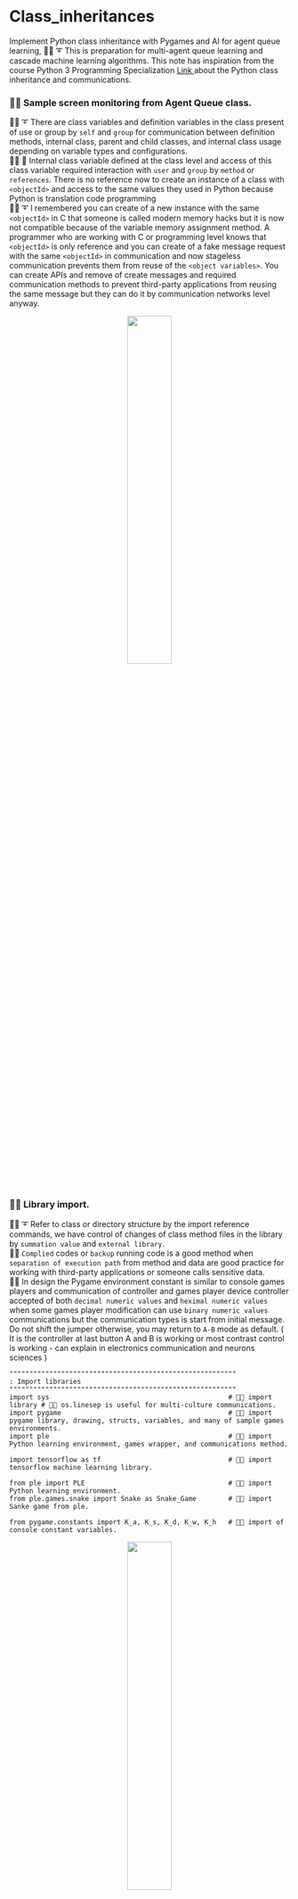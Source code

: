 # Class_inheritances
Implement Python class inheritance with Pygames and AI for agent queue learning, 🐑💬 ➰ This is preparation for multi-agent queue learning and cascade machine learning algorithms. This note has inspiration from the course Python 3 Programming Specialization [ Link ]( https://coursera.org/share/ba047d1c5738f9bba3b08a5ac883569d ) about the Python class inheritance and communications.

### 🧸💬 Sample screen monitoring from Agent Queue class.

🐑💬 ➰ There are class variables and definition variables in the class present of use or group by ```self``` and ```group``` for communication between definition methods, internal class, parent and child classes, and internal class usage depending on variable types and configurations. </br>
👧💬 🎈 Internal class variable defined at the class level and access of this class variable required interaction with ```user``` and ```group``` by ```method``` or ```references```. There is no reference now to create an instance of a class with ```<objectId>``` and access to the same values they used in Python because Python is translation code programming </br>
🐑💬 ➰ I remembered you can create of a new instance with the same ```<objectId>``` in C that someone is called modern memory hacks but it is now not compatible because of the variable memory assignment method. A programmer who are working with C or programming level knows that ```<objectId>``` is only reference and you can create of a fake message request with the same ```<objectId>``` in communication and now stageless communication prevents them from reuse of the ```<object variables>```. You can create APIs and remove of create messages and required communication methods to prevent third-party applications from reusing the same message but they can do it by communication networks level anyway. </br>

<p align="center" width="100%">
    <img width="40%" src="https://github.com/jkaewprateep/Class_inheritances/blob/main/player_location.png">
</p>

### 🧸💬 Library import.

🐑💬 ➰ Refer to class or directory structure by the import reference commands, we have control of changes of class method files in the library by ```summation value``` and ```external library```. </br>
🦭💬 ```Complied``` codes or ```backup``` running code is a good method when ```separation of execution path``` from method and data are good practice for working with third-party applications or someone calls sensitive data. </br>
🐐💬 In design the Pygame environment constant is similar to console games players and communication of controller and games player device controller accepted of both ```decimal numeric values``` and ```heximal numeric values``` when some games player modification can use ```binary numeric values``` communications but the communication types is start from initial message. Do not shift the jumper otherwise, you may return to ```A-B``` mode as default. ( It is the controller at last button A and B is working or most contrast control is working - can explain in electronics communication and neurons sciences ) </br>

```
"""""""""""""""""""""""""""""""""""""""""""""""""""""""""
: Import libraries
"""""""""""""""""""""""""""""""""""""""""""""""""""""""""
import sys                                             # 🧸💬 import library # 🧸💬 os.linesep is useful for multi-culture communications.
import pygame                                          # 🧸💬 import pygame library, drawing, structs, variables, and many of sample games environments.
import ple                                             # 🧸💬 import Python learning environment, games wrapper, and communications method.

import tensorflow as tf                                # 🧸💬 import tensorflow machine learning library.

from ple import PLE                                    # 🧸💬 import Python learning environment.
from ple.games.snake import Snake as Snake_Game        # 🧸💬 import Sanke game from ple.

from pygame.constants import K_a, K_s, K_d, K_w, K_h   # 🧸💬 import of console constant variables.
```

<p align="center" width="100%">
    <img width="40%" src="https://github.com/jkaewprateep/Class_inheritances/blob/main/pulse%20code%20modulation.png"> </br>
    <b> Pluse codes modulation </b>
</p>

👧💬 🎈 ```Pluse code modulation``` or ```time-shifted channel``` was developed by Nintendo and distributed during our youth time, long years after supporting of the government they launched the games players ```Nintendo PlayStation``` . </br>
🐑💬 ➰ This may be the event called ```time capsules ``` because of the ability to recover communication messages and transfer rates vary by device negotiation compatibilities. In the ```time capsules``` can store validation matrixes and summary values of the designed communication channel's message you can categorize and summarize computer players for their actions responses and feedback as in console games players save CPU time process when the console box use compatibilities specification for decrypted communication message and response. Of course, random variances create a of variety actions and possibilities by the actions played. </br>

### 🧸💬 Global project variables.

🧸💬 We like to create constructs to manage variables and transform value, looking into micro-controller devices and PLC application programming we would like to define the response variables and interfaces before constructing a method for communication because of the same behavior inherited from Nintendo. </br>
🐑💬 ➰ The number of frames is only a number it does not require a large value since the communication is still online and happens. </br>

```
"""""""""""""""""""""""""""""""""""""""""""""""""""""""""
: Variables
"""""""""""""""""""""""""""""""""""""""""""""""""""""""""
actions = { "none_1": K_h, "left_1": K_a, "down_1": K_s, "right1": K_d, "up___1": K_w }
nb_frames = 100000000000
```

### 🧸💬 Create a learning environment.

🐨🎁🎵🎶 In a learning environment is an application with the construct of possible variables they are setup sample the Half-life games for modern environment simulation games and modification games are defined construct variables from the learning environment application games. They are also called ```learning environments``` . 👤🗯️ ```ไปเรียนแม่‼️```

```
"""""""""""""""""""""""""""""""""""""""""""""""""""""""""
: Environment
"""""""""""""""""""""""""""""""""""""""""""""""""""""""""
game_console = Snake_Game(width=512, height=512, init_length=3);            # 🧸💬 Create instance of class environment with initial values.
p = PLE(game_console, fps=30, display_screen=True, reward_values={})        # 🧸💬 Reflecter, there are many type of reflectors including
                                                                            # 🧸💬 screen environment, matrix environment, linear and
                                                                            # 🧸💬 logarithms and printter communications.
p.init()                                                                    # 🧸💬 Initialize

obs = p.getScreenRGB()                                                      # 🧸💬 Sample of screen arrays return value collection.
```

### 🧸💬 Snake player class implementation

🐐💬 First we need to know the favorites expectation method ```___init___``` and ```___call___``` we defined ```___init___``` for initialize class variables and setup class running environment when creating the class and initial. In some programs, you can create a Python class without initial as you ```copy``` . </br>
💃( 👩‍🏫 )💬 Some applications ```seeker``` find the ```invoker``` step to by pass for application validation, the ```__call___``` definition function and ```___init___``` definition function is created into difference place and working continuously as a sequence. Once a ```seeker``` can access the class method initialization and guess of the ```next method in rows``` and ```multiplication variables``` but they cannot skip of the ```___call___``` definition method without modify the games function. </br>
🐐💬 I can randomly place the same variable name somewhere and forget, the ```seeker``` can invoke of the target function by the ```function invoker``` but they cannot modify the values since they are the same variable names. </br>
👧💬 🎈 The games cheaters do not have class they do not know how to types ```self``` 💃( 👩‍🏫 )💬 🛍️👠💄 . </br>

<p align="center" width="100%">
    <img width="40%" src="https://github.com/jkaewprateep/Class_inheritances/blob/main/asian-nerd-girl.jpg"> </br>
    <b> Picture from the Internet </b>
</p>

```
"""""""""""""""""""""""""""""""""""""""""""""""""""""""""
: Class / Functions
"""""""""""""""""""""""""""""""""""""""""""""""""""""""""
class Snake():                                               # 🧸💬 Create class construction

    def __init__ ( self, name ):                             # 🧸💬 Class initialization function definition
        self.name = name;                                    # 🧸💬 Class variables definition
        self.snake_head_x = None;                            # 🧸💬 Class variables definition
        self.snake_head_y = None;                            # 🧸💬 Class variables definition
        self.food_x = None;                                  # 🧸💬 Class variables definition
        self.food_y = None;                                  # 🧸💬 Class variables definition
        self.snake_body = [];                                # 🧸💬 Class variables definition
        self.snake_body_pos = [];                            # 🧸💬 Class variables definition

        ###
        self.dist_x = None;                                  # 🧸💬 Class variables definition
        self.dist_y = None;                                  # 🧸💬 Class variables definition
        self.previous_dist_x = None;                         # 🧸💬 Class variables definition
        self.previous_dist_y = None;                         # 🧸💬 Class variables definition
        
        return
    
    def __call__( self ):                                    # 🧸💬 Expectation class definition function invoke every time call action
        self.read_gamestate();                               # 🧸💬 Call update variables method
        
        return
    
    def read_gamestate( self ):                              # 🧸💬 Update variables method
        gamestate = p.getGameState( );                       # 🧸💬 Read console or environment variable output
        
        self.snake_head_x = gamestate["snake_head_x"];       # 🧸💬 Saved target variable status
        self.snake_head_y = gamestate["snake_head_y"];       # 🧸💬 Saved target variable status
        self.food_x = gamestate["food_x"];                   # 🧸💬 Saved target variable status
        self.food_y = gamestate["food_y"];                   # 🧸💬 Saved target variable status
        self.snake_body = gamestate["snake_body"];           # 🧸💬 Saved target variable status
        self.snake_body_pos = gamestate["snake_body_pos"];   # 🧸💬 Saved target variable status
        
        self.previous_dist_x = self.dist_x;                  # 🧸💬 Saved target variable status
        self.previous_dist_y = self.dist_y;                  # 🧸💬 Saved target variable status
        self.dist_x = self.snake_head_x - self.food_x;       # 🧸💬 Saved target variable status
        self.dist_y = self.snake_head_y - self.food_y;       # 🧸💬 Saved target variable status
        
        ###
        if not self.previous_dist_x :                        # 🧸💬 Error preventing stage
            self.previous_dist_x = 0;                        # 🧸💬 Error preventing stage
        if not self.dist_x :                                 # 🧸💬 Error preventing stage
            self.dist_x = 0;                                 # 🧸💬 Error preventing stage
        if not self.previous_dist_y :                        # 🧸💬 Error preventing stage
            self.previous_dist_y = 0;                        # 🧸💬 Error preventing stage
        if not self.dist_y :                                 # 🧸💬 Error preventing stage
            self.dist_y = 0;                                 # 🧸💬 Error preventing stage

        return
        
    def get_head_x( self ):                                  # 🧸💬 get_head_x function definition
        
        return self.snake_head_x;                            # 🧸💬 return self.snake_head_x
        
    def get_head_y( self ):                                  # 🧸💬 get_head_y function definition
        
        return self.snake_head_y;                            # 🧸💬 return self.snake_head_y
        
    def get_food_x( self ):                                  # 🧸💬 get_food_x function definition
    
        return self.food_x;                                  # 🧸💬 return self.food_x
        
    def get_food_y( self ):                                  # 🧸💬 get_food_y function definition
    
        return self.food_y;                                  # 🧸💬 return self.food_y
        
    def get_distance_x( self ):                              # 🧸💬 get_distance_x function definition
    
        return self.dist_x;                                  # 🧸💬 return self.dist_x
        
    def get_distance_y( self ):                              # 🧸💬 get_distance_y function definition
    
        return self.dist_y;                                  # 🧸💬 return self.dist_y
        
    def get_snakebody( self ):                               # 🧸💬 get_snakebody function definition
    
        return self.snake_body;                              # 🧸💬 return self.snake_body
        
    def get_snakebody_pos( self ):                           # 🧸💬 get_snakebody_pos function definition
    
        return self.snake_body_pos;                          # 🧸💬 return self.snake_body_pos
        
        
    def get_possibleactions( self ):                         # 🧸💬 get_possibleactions function definition

            
        # ...
    
        return K_h;                                          # 🧸💬 Implementation of prediction function return
                                                             # possible action and mapped constant value.
```

### 🧸💬 Agent Queue class implementation

🐨🎁🎵🎶 In ```Agent Queue``` implementation we prepared for cascade machine learning with multi-agents action classification, or known as ```parallel process``` or ```distribution processing units``` . </br> 

<p align="center" width="100%">
    <img width="40%" src="https://github.com/jkaewprateep/Class_inheritances/blob/main/multi-process.png"> </br>
    <b> Multi=processes and TF-Agents </b>
</p>

```
class AgentQueue():

    def __init__ ( self, name ):
        self.name = name;
        self.reward = 0;
        self.step = 0;
        
        ###
        self.new_Snake = Snake( "Snake_01" );
    
        return
    
    def next_step( self, action ):
        self.reward = p.act( action )
        self.step = self.step + 1;
    
        return
        
    def game_over( self ):
        self.reward = 0;
        self.step = 0;
    
        return
        
    def read_gamestate( self ):

        distance_x = self.new_Snake.get_distance_x();
        distance_y = self.new_Snake.get_distance_y();
        
        print( f"distance x: { distance_x } distance y: { distance_y }" );

        return
```

### 🧸💬 Running tasks iterations.
```
"""""""""""""""""""""""""""""""""""""""""""""""""""""""""
: Tasks
"""""""""""""""""""""""""""""""""""""""""""""""""""""""""
new_snake = AgentQueue( "Snake_01" );

for i in range(nb_frames):

    if p.game_over():
        p.init();
        p.reset_game();
        new_snake.game_over();

    input("...")

    possible_actions = new_snake.new_Snake.get_possibleactions();
    
    print( [ x for (x, y) in list(actions.items()) if y == possible_actions ] )
    new_snake.next_step( possible_actions ); 
```
